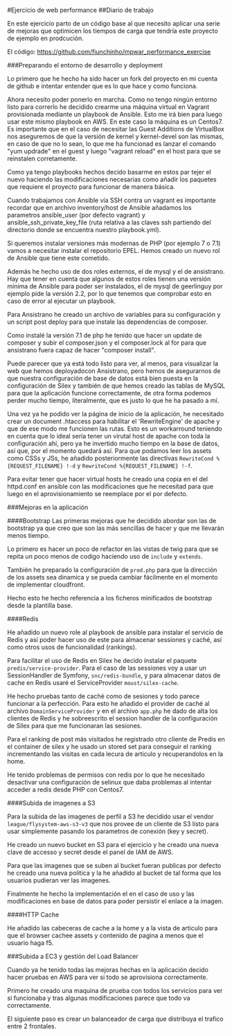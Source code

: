 #Ejercicio de web performance
##Diario de trabajo

En este ejercicio parto de un código base al que necesito aplicar una serie de 
mejoras que optimicen los tiempos de carga que tendría este proyecto de ejemplo en 
prodcución.

El código: https://github.com/fiunchinho/mpwar_performance_exercise

###Preparando el entorno de desarrollo y deployment

Lo primero que he hecho ha sido hacer un fork del proyecto en mi cuenta de github e
intentar entender que es lo que hace y como funciona.

Ahora necesito poder ponerlo en marcha. Como no tengo ningún entorno listo para 
correrlo he decidido crearme una máquina virtual en Vagrant provisionada mediante
un playbook de Ansible. Esto me irá bien para luego usar este mismo playbook en AWS.
En este caso la máquina es un Centos7. Es importante que en el caso de necesitar las 
Guest Additions de VirtualBox nos aseguremos de que la versión de kernel y kernel-devel
son las mismas, en caso de que no lo sean, lo que me ha funcionad es lanzar el comando
"yum updrade" en el guest y luego "vagrant reload" en el host para que se reinstalen
corretamente.

Como ya tengo playbooks hechos decido basarme en estos par tejer el nuevo haciendo
las modificaciones necesarias como añadir los paquetes que requiere el proyecto para 
funcionar de manera básica.

Cuando trabajamos con Ansible vía SSH contra un vagrant es importante recordar que en
archivo inventory/host de Ansible añadamos los parametros ansible_user (por defecto 
vagrant) y ansible_ssh_private_key_file (ruta relativa a las claves ssh partiendo del
directorio donde se encuentra nuestro playbook.yml).

Si queremos instalar versiones más modernas de PHP (por ejemplo 7 o 7.1) vamos a 
necesitar instalar el repositorio EPEL. Hemos creado un nuevo rol de Ansible que tiene
este cometido.

Además he hecho uso de dos roles externos, el de mysql y el de ansistrano. Hay que 
tener en cuenta que algunos de estos roles tienen una versión mínima de Ansible para
poder ser instalados, el de mysql de geerlinguy por ejemplo pide la versión 2.2, por 
lo que tenemos que comprobar esto en caso de error al ejecutar un playbook.

Para Ansistrano he creado un archivo de variables para su configuración y un script 
post deploy para que instale las dependencias de composer.

Como instalé la versión 7.1 de php he tenido que hacer un update de composer y subir 
el composer.json y el composer.lock al for para que ansistrano fuera capaz de hacer 
"composer install".

Puede parecer que ya está todo listo para ver, al menos, para visualizar la web que 
hemos deployadocon Ansistrano, pero hemos de asegurarnos de que nuestra configuración 
de base de datos está bien puesta en la configuración de Silex y también de que hemos 
creado las tablas de MySQL para que la aplicación funcione correctamente, de otra forma 
podemos perder mucho tiempo, literalmente, que es justo lo que he ha pasado a mí.

Una vez ya he podido ver la página de inicio de la aplicación, he necesitado crear un
document .htaccess para habilitar el 'RewriteEngine' de apache y que de ese modo me 
funcionen las rutas. Esto es un workarround teniendo en cuenta que lo ideal sería tener un
virutal host de apache con toda la configuración ahí, pero ya he invertido mucho tiempo
en la base de datos, así que, por el momento quedará así. Para que podamos leer los assets
como CSSs y JSs, he añadido posteriormente las directivas `RewriteCond %{REQUEST_FILENAME} !-d`
y `RewriteCond %{REQUEST_FILENAME} !-f`.

Para evitar tener que hacer virtual hosts he creado una copia en el del httpd.conf en ansible
con las modificaciones que he necesitad para que luego en el aprovisionamiento se reemplace por
el por defecto.


###Mejoras en la aplicación

####Bootstrap
Las primeras mejoras que he decidido abordar son las de bootstrap ya que creo que son las más
sencillas de hacer y que me llevarán menos tiempo.

Lo primero es hacer un poco de refactor en las vistas de twig para que se repita un poco menos 
de codigo haciendo uso de `include` y `extends`.

También he preparado la configuración de `prod.php` para que la dirección de los assets sea 
dinamica y se pueda cambiar fácilmente en el momento de implementar cloudfront.

Hecho esto he hecho referencia a los ficheros minificados de bootstrap desde la plantilla base.


####Redis

He añadido un nuevo role al playbook de ansible para instalar el servicio de Redis y así poder 
hacer uso de este para almacenar sessiones y caché, así como otros usos de funcionalidad (rankings).

Para facilitar el uso de Redis en Silex he decido instalar el paquete `predis/service-provider`.
Para el caso de las sessiones voy a usar un SessionHandler de Symfony, `snc/redis-bundle`, y para
almacenar datos de cache en Redis usaré el ServiceProvider `moust/silex-cache`.

He hecho pruebas tanto de caché como de sesiones y todo parece funcionar a la perfección. Para esto
he añadido el provider de caché al archivo `DomainServiceProvider` y en el archivo `app.php` he dado
de alta los clientes de Redis y he sobreescrito el session handler de la configuración de Silex para
que me funcionaran las sesiones.

Para el ranking de post más visitados he registrado otro cliente de Predis en el container de silex y 
he usado un stored set para conseguir el ranking incrementando las visitas en cada lecura de articulo
y recuperandolos en la home.

He tenido problemas de permisos con redis por lo que he necesitado desactivar una configuración de 
 selinux que daba problemas al intentar acceder a redis desde PHP con Centos7.


####Subida de imagenes a S3

Para la subida de las imagenes de perfil a S3 he decidido usar el vendor `league/flysystem-aws-s3-v3` 
que nos provee de un cliente de S3 listo para usar simplemente pasando los parametros de conexión 
(key y secret).

He creado un nuevo bucket en S3 para el ejercicio y he creado una nueva clave de accesso y secret desde
el panel de IAM de AWS.

Para que las imagenes que se suben al bucket fueran publicas por defecto he creado una nueva politica y la 
he añadido al bucket de tal forma que los usuarios pudieran ver las imagenes.

Finalmente he hecho la implementación el en el caso de uso y las modificaciones en base de datos para poder
persistir el enlace a la imagen.


####HTTP Cache 

He añadido las cabeceras de cache a la home y a la vista de articulo para que el browser cachee assets y 
contenido de pagina a menos que el usuario haga f5.


###Subida a EC3 y gestión del Load Balancer

Cuando ya he tenido todas las mejoras hechas en la aplicación decido hacer pruebas en AWS para ver si todo 
se aprovisiona correctamente.

Primero he creado una maquina de prueba con todos los servicios para ver si funcionaba y tras algunas 
modificaciones parece que todo va correctamente.

El siguiente paso es crear un balanceador de carga que distribuya el trafico entre 2 frontales.
